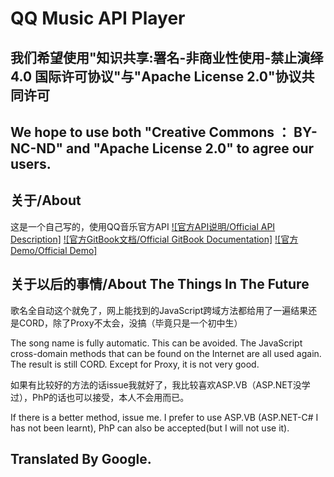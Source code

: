 # QQ Music API Player

## 我们希望使用"知识共享:署名-非商业性使用-禁止演绎 4.0 国际许可协议"与"Apache License 2.0"协议共同许可

## We hope to use both "Creative Commons ： BY-NC-ND" and "Apache License 2.0" to agree our users.

## 关于/About

这是一个自己写的，使用QQ音乐官方API
[![官方API说明/Official API Description]](https://y.qq.com/m/api/open/index.html)
[![官方GitBook文档/Official GitBook Documentation]](https://xingqiao.gitbooks.io/qmplayer/content/)
[![官方Demo/Official Demo]](http://y.qq.com/m/demo/2017/player.html)


## 关于以后的事情/About The Things In The Future

歌名全自动这个就免了，网上能找到的JavaScript跨域方法都给用了一遍结果还是CORD，除了Proxy不太会，没搞（毕竟只是一个初中生）

The song name is fully automatic. This can be avoided. The JavaScript cross-domain methods that can be found on the Internet are all used again. The result is still CORD. Except for Proxy, it is not very good.

如果有比较好的方法的话issue我就好了，我比较喜欢ASP.VB（ASP.NET没学过），PhP的话也可以接受，本人不会用而已。

If there is a better method, issue me. I prefer to use ASP.VB (ASP.NET-C# I has not been learnt), PhP can also be accepted(but I will not use it).


## Translated By Google.
